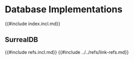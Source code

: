 # Database Implementations

{{#include index.incl.md}}

## SurrealDB

{{#include refs.incl.md}}
{{#include ../../refs/link-refs.md}}
